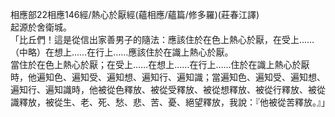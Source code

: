 相應部22相應146經/熱心於厭經(蘊相應/蘊篇/修多羅)(莊春江譯)  
起源於舍衛城。  
「比丘們！這是從信出家善男子的隨法：應該住於在色上熱心於厭，在受上……（中略）在想上……在行上……應該住於在識上熱心於厭。  
當住於在色上熱心於厭；在受上……在想上……在行上……住於在識上熱心於厭時，他遍知色、遍知受、遍知想、遍知行、遍知識；當遍知色、遍知受、遍知想、遍知行、遍知識時，他被從色釋放、被從受釋放、被從想釋放、被從行釋放、被從識釋放，被從生、老、死、愁、悲、苦、憂、絕望釋放，我說：『他被從苦釋放。』」  
  
  
